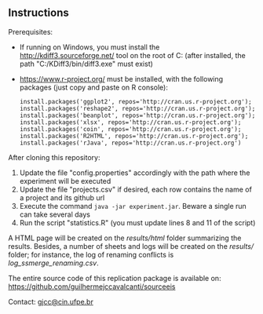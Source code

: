 Instructions
-----------

Prerequisites:
* If running on Windows, you must install the http://kdiff3.sourceforge.net/ tool on the root of C: (after installed, the path "C:/KDiff3/bin/diff3.exe" must exist)
* https://www.r-project.org/ must be installed, with the following packages (just copy and paste on R console):

	`install.packages('ggplot2', repos='http://cran.us.r-project.org');
	install.packages('reshape2', repos='http://cran.us.r-project.org');
	install.packages('beanplot', repos='http://cran.us.r-project.org');
	install.packages('xlsx', repos='http://cran.us.r-project.org');
	install.packages('coin', repos='http://cran.us.r-project.org');
	install.packages('R2HTML', repos='http://cran.us.r-project.org');
	install.packages('rJava', repos='http://cran.us.r-project.org')`

After cloning this repository:
1. Update the file "config.properties" accordingly with the path where the experiment will be executed
2. Update the file "projects.csv" if desired, each row contains the name of a project and its github url
3. Execute the command `java -jar experiment.jar`. Beware a single run can take several days
4. Run the script "statistics.R" (you must update lines 8 and 11 of the script)

A HTML page will be created on the *results/html* folder summarizing the results. Besides, a number of sheets and logs will be created on the *results/* folder; for instance, the log of renaming conflicts is *log_ssmerge_renaming.csv*.

The entire source code of this replication package is available on: https://github.com/guilhermejccavalcanti/sourceeis 

Contact: gjcc@cin.ufpe.br
